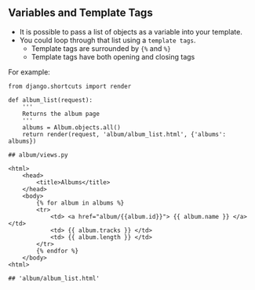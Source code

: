 ## Variables and Template Tags

* It is possible to pass a list of objects as a variable into your template.
* You could loop through that list using a `template tags`. 
    * Template tags are surrounded by `{%` and `%}`
    * Template tags have both opening and closing tags

For example:
```
from django.shortcuts import render

def album_list(request):
    '''
    Returns the album page
    '''
    albums = Album.objects.all()
    return render(request, 'album/album_list.html', {'albums': albums})

## album/views.py

<html>
    <head>
        <title>Albums</title>
    </head>
    <body>
        {% for album in albums %}    
        <tr>
            <td> <a href="album/{{album.id}}"> {{ album.name }} </a> </td>
            <td> {{ album.tracks }} </td>
            <td> {{ album.length }} </td>
        </tr>
        {% endfor %}        
    </body>
<html>

## 'album/album_list.html'    
```

